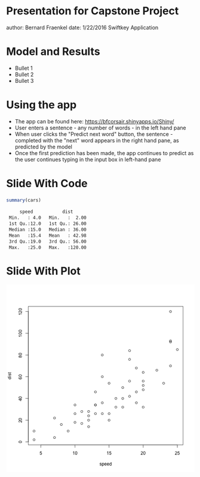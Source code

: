 Presentation for Capstone Project
========================================================
author: Bernard Fraenkel
date: 1/22/2016
Swiftkey Application

<!---
Questions to consider

What are the most interesting ways you could show off your algorithm?
Are there any data visualizations you think might be helpful? (Look at the SwiftKey data dashboard if you have it loaded on your phone.)
How should you document the use of your data product (separately from how you created it) so that others can rapidly deploy your algorithm?

(1) how your model predicts, (2) what results it produces, and (3) how your app works
-->

Model and Results
========================================================

- Bullet 1
- Bullet 2
- Bullet 3

Using the app
========================================================

- The app can be found here: https://bfcorsair.shinyapps.io/Shiny/
- User enters a sentence - any number of words - in the left hand pane
- When user clicks the "Predict next word" button, the  sentence - completed with the "next" word  appears in the right hand pane, as predicted by the model
- Once the first prediction has been made, the app continues to predict as the user continues typing in the input box in left-hand pane


Slide With Code
========================================================


```r
summary(cars)
```

```
     speed           dist       
 Min.   : 4.0   Min.   :  2.00  
 1st Qu.:12.0   1st Qu.: 26.00  
 Median :15.0   Median : 36.00  
 Mean   :15.4   Mean   : 42.98  
 3rd Qu.:19.0   3rd Qu.: 56.00  
 Max.   :25.0   Max.   :120.00  
```

Slide With Plot
========================================================

![plot of chunk unnamed-chunk-2](Capstone_Presentation-figure/unnamed-chunk-2-1.png) 
